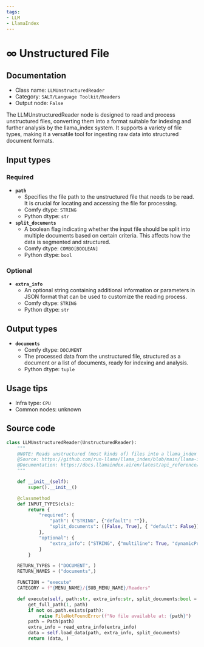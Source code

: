 ```yaml
---
tags:
- LLM
- LlamaIndex
---
```


# ∞ Unstructured File
## Documentation
- Class name: `LLMUnstructuredReader`
- Category: `SALT/Language Toolkit/Readers`
- Output node: `False`

The LLMUnstructuredReader node is designed to read and process unstructured files, converting them into a format suitable for indexing and further analysis by the llama_index system. It supports a variety of file types, making it a versatile tool for ingesting raw data into structured document formats.
## Input types
### Required
- **`path`**
    - Specifies the file path to the unstructured file that needs to be read. It is crucial for locating and accessing the file for processing.
    - Comfy dtype: `STRING`
    - Python dtype: `str`
- **`split_documents`**
    - A boolean flag indicating whether the input file should be split into multiple documents based on certain criteria. This affects how the data is segmented and structured.
    - Comfy dtype: `COMBO[BOOLEAN]`
    - Python dtype: `bool`
### Optional
- **`extra_info`**
    - An optional string containing additional information or parameters in JSON format that can be used to customize the reading process.
    - Comfy dtype: `STRING`
    - Python dtype: `str`
## Output types
- **`documents`**
    - Comfy dtype: `DOCUMENT`
    - The processed data from the unstructured file, structured as a document or a list of documents, ready for indexing and analysis.
    - Python dtype: `tuple`
## Usage tips
- Infra type: `CPU`
- Common nodes: unknown


## Source code
```python
class LLMUnstructuredReader(UnstructuredReader):
    """
    @NOTE: Reads unstructured (most kinds of) files into a llama_index Document
    @Source: https://github.com/run-llama/llama_index/blob/main/llama-index-integrations/readers/llama-index-readers-file/llama_index/readers/file/unstructured/base.py
    @Documentation: https://docs.llamaindex.ai/en/latest/api_reference/readers/file/#llama_index.readers.file.UnstructuredReader
    """

    def __init__(self):
        super().__init__()

    @classmethod
    def INPUT_TYPES(cls):
        return {
            "required": {
                "path": ("STRING", {"default": ""}),
                "split_documents": ([False, True], { "default": False})
            },
            "optional": {
                "extra_info": ("STRING", {"multiline": True, "dynamicPrompts": False, "default": "{}"}),
            }
        }

    RETURN_TYPES = ("DOCUMENT", )
    RETURN_NAMES = ("documents",)

    FUNCTION = "execute"
    CATEGORY = f"{MENU_NAME}/{SUB_MENU_NAME}/Readers"

    def execute(self, path:str, extra_info:str, split_documents:bool = False):
        get_full_path(1, path)
        if not os.path.exists(path):
            raise FileNotFoundError(f"No file available at: {path}")
        path = Path(path)
        extra_info = read_extra_info(extra_info)
        data = self.load_data(path, extra_info, split_documents)
        return (data, )

```
